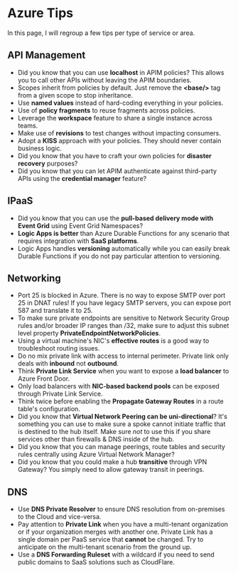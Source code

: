 # Azure Tips
In this page, I will regroup a few tips per type of service or area.
## API Management
- Did you know that you can use **localhost** in APIM policies? This allows you to call other APIs without leaving the APIM boundaries.
- Scopes inherit from policies by default. Just remove the **&lt;base/>** tag from a given scope to stop inheritance.
- Use **named values** instead of hard-coding everything in your policies.
- Use of **policy fragments** to reuse fragments across policies.
- Leverage the **workspace** feature to share a single instance across teams.
- Make use of **revisions** to test changes without impacting consumers.
- Adopt a **KISS** approach with your policies. They should never contain business logic.
- Did you know that you have to craft your own policies for **disaster recovery** purposes?
- Did you know that you can let APIM authenticate against third-party APIs using the **credential manager** feature?
## IPaaS

- Did you know that you can use the **pull-based delivery mode with Event Grid** using Event Grid Namespaces?
- **Logic Apps is better** than Azure Durable Functions for any scenario that requires integration with **SaaS platforms**.
- Logic Apps handles **versioning** automatically while you can easily break Durable Functions if you do not pay particular attention to versioning. 

## Networking
- Port 25 is blocked in Azure. There is no way to expose SMTP over port 25 in DNAT rules! If you have legacy SMTP servers, you can expose port 587 and translate it to 25.
- To make sure private endpoints are sensitive to Network Security Group rules and/or broader IP ranges than /32, make sure to adjust this subnet level property **PrivateEndpointNetworkPolicies**.
- Using a virtual machine's NIC's **effective routes** is a good way to troubleshoot routing issues.
- Do no mix private link with access to internal perimeter. Private link only deals with **inbound** not **outbound**.
- Think **Private Link Service** when you want to expose a **load balancer** to Azure Front Door.
- Only load balancers with **NIC-based backend pools** can be exposed through Private Link Service.
- Think twice before enabling the **Propagate Gateway Routes** in a route table's configuration.
- Did you know that **Virtual Network Peering can be uni-directional**? It's something you can use to make sure a spoke cannot initiate traffic that is destined to the hub itself. Make sure *not* to use this if you share services other than firewalls & DNS inside of the hub.
- Did you know that you can manage peerings, route tables and security rules centrally using Azure Virtual Network Manager?
- Did you know that you could make a hub **transitive** through VPN Gateway? You simply need to allow gateway transit in peerings.

## DNS

- Use **DNS Private Resolver** to ensure DNS resolution from on-premises to the Cloud and vice-versa.
- Pay attention to **Private Link** when you have a multi-tenant organization or if your organization merges with another one. Private Link has a single domain per PaaS service that **cannot** be changed. Try to anticipate on the multi-tenant scenario from the ground up.
- Use a **DNS Forwarding Ruleset** with a wildcard if you need to send public domains to SaaS solutions such as CloudFlare.